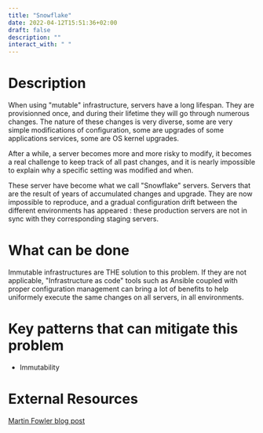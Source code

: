 ```yaml
---
title: "Snowflake"
date: 2022-04-12T15:51:36+02:00
draft: false
description: ""
interact_with: " "
---
```


# Description

When using "mutable" infrastructure, servers have a long lifespan. They are provisionned once, and during their lifetime they will go through numerous changes.
The nature of these changes is very diverse, some are very simple modifications of configuration, some are upgrades of some applications services, some are OS kernel upgrades.

After a while, a server becomes more and more risky to modify, it becomes a real challenge to keep track of all past changes, and it is nearly impossible to explain why a specific setting was modified and when. 

These server have become what we call "Snowflake" servers. Servers that are the result of years of accumulated changes and upgrade. They are now impossible to reproduce, and a gradual configuration drift between the different environments has appeared : these production servers are not in sync with they corresponding staging servers. 

# What can be done

Immutable infrastructures are THE solution to this problem. If they are not applicable, "Infrastructure as code" tools such as Ansible coupled with proper configuration management can bring a lot of benefits to help uniformely execute the same changes on all servers, in all environments.

# Key patterns that can mitigate this problem

- Immutability 

# External Resources

[Martin Fowler blog post](https://martinfowler.com/bliki/SnowflakeServer.html)
